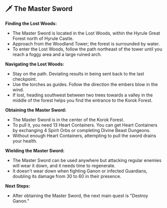 ## 🗡️ The Master Sword

**Finding the Lost Woods:**
- The Master Sword is located in the Lost Woods, within the Hyrule Great Forest north of Hyrule Castle.
- Approach from the Woodland Tower; the forest is surrounded by water.
- To enter the Lost Woods, follow the path northeast of the tower until you reach a foggy area and a large ruined arch.

**Navigating the Lost Woods:**

- Stay on the path. Deviating results in being sent back to the last checkpoint.
- Use the torches as guides. Follow the direction the embers blow in the wind.
- If lost, heading southwest between two trees towards a valley in the middle of the forest helps you find the entrance to the Korok Forest.

**Obtaining the Master Sword:**

- The Master Sword is in the center of the Korok Forest.
- To pull it, you need 13 Heart Containers. You can get Heart Containers by exchanging 4 Spirit Orbs or completing Divine Beast Dungeons.
- Without enough Heart Containers, attempting to pull the sword drains your health.

**Wielding the Master Sword:**

- The Master Sword can be used anywhere but attacking regular enemies will wear it down, and it needs time to regenerate.
- It doesn't wear down when fighting Ganon or infected Guardians, doubling its damage from 30 to 60 in their presence.

**Next Steps:**

- After obtaining the Master Sword, the next main quest is "Destroy Ganon."

